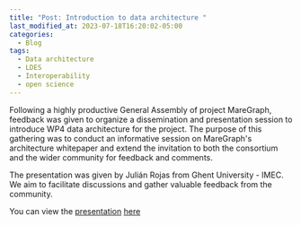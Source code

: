 ```yaml
---
title: "Post: Introduction to data architecture "
last_modified_at: 2023-07-18T16:20:02-05:00
categories:
  - Blog
tags:
  - Data architecture
  - LDES
  - Interoperability
  - open science
---
```



Following a highly productive General Assembly of project MareGraph, feedback was given to organize a dissemination and presentation session to introduce WP4 data architecture for the project. The purpose of this gathering was to conduct an informative session on MareGraph's architecture whitepaper and extend the invitation to both the consortium and the wider community for feedback and comments.

The presentation was given by Julián Rojas from Ghent University - IMEC. We aim to facilitate discussions and gather valuable feedback from the community. 

You can view the [presentation](https://vliz.sharepoint.com/:p:/s/project_MAREGRAPH/Eb1AL-9NkNZErqkFHia2LYoBqudbs9vEaEz47SGiFdfY8w?e=HlR37z&nav=eyJzSWQiOjI1NiwiY0lkIjowfQ) [here](https://vliz.sharepoint.com/:v:/r/sites/project_MAREGRAPH/Gedeelde%20documenten/4.%20Meetings%20%26%20events/MareGraph_%20Data%20Architecture%20intro%20session-20230717_110714-Meeting%20Recording.mp4?csf=1&web=1&e=0jWpvk)
